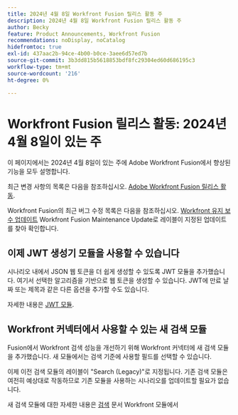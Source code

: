 ```yaml
---
title: 2024년 4월 8일 Workfront Fusion 릴리스 활동 주
description: 2024년 4월 8일 Workfront Fusion 릴리스 활동 주
author: Becky
feature: Product Announcements, Workfront Fusion
recommendations: noDisplay, noCatalog
hidefromtoc: true
exl-id: 437aac2b-94ce-4b00-b0ce-3aee6d57ed7b
source-git-commit: 3b3dd815b5618853bdf8fc29304ed60d686195c3
workflow-type: tm+mt
source-wordcount: '216'
ht-degree: 0%

---
```


# Workfront Fusion 릴리스 활동: 2024년 4월 8일이 있는 주

이 페이지에서는 2024년 4월 8일이 있는 주에 Adobe Workfront Fusion에서 향상된 기능을 모두 설명합니다.

최근 변경 사항의 목록은 다음을 참조하십시오. [Adobe Workfront Fusion 릴리스 활동](../../../product-announcements/product-releases/fusion-release-activity/fusion-release-activity.md).

Workfront Fusion의 최근 버그 수정 목록은 다음을 참조하십시오. [Workfront 유지 보수 업데이트](https://experienceleague.adobe.com/docs/workfront-known-issues/releases/current-updates.html) Workfront Fusion Maintenance Update로 레이블이 지정된 업데이트를 찾아 확인합니다.

## 이제 JWT 생성기 모듈을 사용할 수 있습니다

시나리오 내에서 JSON 웹 토큰을 더 쉽게 생성할 수 있도록 JWT 모듈을 추가했습니다. 여기서 선택한 알고리즘을 기반으로 웹 토큰을 생성할 수 있습니다. JWT에 만료 날짜 또는 제목과 같은 다른 옵션을 추가할 수도 있습니다.

자세한 내용은 [JWT 모듈](/help/quicksilver/workfront-fusion/apps-and-their-modules/jwt-modules.md).

## Workfront 커넥터에서 사용할 수 있는 새 검색 모듈

Fusion에서 Workfront 검색 성능을 개선하기 위해 Workfront 커넥터에 새 검색 모듈을 추가했습니다. 새 모듈에서는 검색 기준에 사용할 필드를 선택할 수 있습니다.

이제 이전 검색 모듈의 레이블이 &quot;Search (Legacy)&quot;로 지정됩니다. 기존 검색 모듈은 여전히 예상대로 작동하므로 기존 모듈을 사용하는 시나리오를 업데이트할 필요가 없습니다.

새 검색 모듈에 대한 자세한 내용은 [검색](/help/quicksilver/workfront-fusion/apps-and-their-modules/workfront-modules.md#searches) 문서 Workfront 모듈에서
